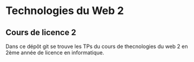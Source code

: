 # Technologies du Web 2

## Cours de licence 2

Dans ce dépôt git se trouve les TPs du cours de thecnologies du web 2 en 2ème année de licence en informatique.

